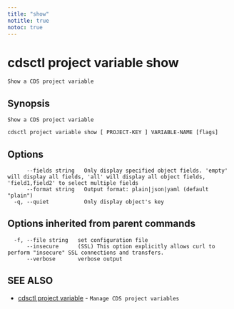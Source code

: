 ```yaml
---
title: "show"
notitle: true
notoc: true
---
```

# cdsctl project variable show

`Show a CDS project variable`

## Synopsis

`Show a CDS project variable`

```
cdsctl project variable show [ PROJECT-KEY ] VARIABLE-NAME [flags]
```

## Options

```
      --fields string   Only display specified object fields. 'empty' will display all fields, 'all' will display all object fields, 'field1,field2' to select multiple fields
      --format string   Output format: plain|json|yaml (default "plain")
  -q, --quiet           Only display object's key
```

## Options inherited from parent commands

```
  -f, --file string   set configuration file
      --insecure      (SSL) This option explicitly allows curl to perform "insecure" SSL connections and transfers.
      --verbose       verbose output
```

## SEE ALSO

* [cdsctl project variable](/docs/components/cdsctl/project/variable/)	 - `Manage CDS project variables`

